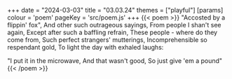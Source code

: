 +++
date = "2024-03-03"
title = "03.03.24"
themes = ["playful"]
[params]
  colour = 'poem'
  pageKey = 'src/poem.js'
+++
{{< poem >}}
"Accosted by a flippin' fox",
And other such outrageous sayings,
From people I shan't see again,
Except after such a baffling refrain,
These people - where do they come from,
Such perfect strangers' mutterings,
Incomprehensible so respendant gold,
To light the day with exhaled laughs:

"I put it in the microwave,
And that wasn't good,
So just give 'em a pound"
{{< /poem >}}